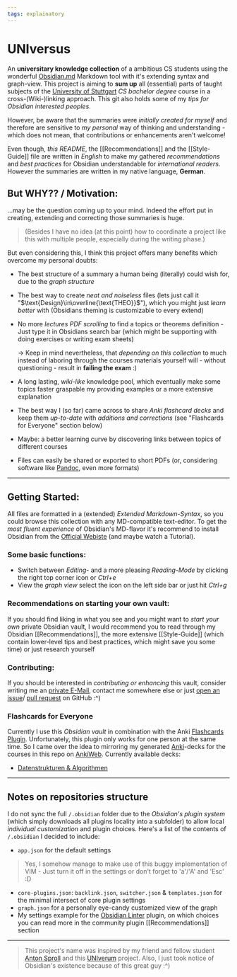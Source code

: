 ```yaml
---
tags: explainatory
---
```


# UNIversus
An **universitary knowledge collection** of a ambitious CS students using the wonderful [Obsidian.md](https://obsidian.md/) Markdown tool with it's extending syntax and graph-view. This project is aiming to **sum up** all (essential) parts of taught subjects of the [University of Stuttgart](https://www.uni-stuttgart.de/) *CS bachelor degree* course in a cross-(Wiki-)linking approach.
This git also holds some of my *tips for Obsidian interested peoples*.

However, be aware that the summaries were *initially created for myself* and therefore are sensitive to *my personal* way of thinking and understanding - which does not mean, that contributions or enhancements aren't welcome!

Even though, *this README*, the [[Recommendations]] and the [[Style-Guide]] file are written in *English* to make my gathered *recommendations* and *best practices* for Obsidian understandable for *international readers*. However the summaries are written in my native language, **German**.

## But WHY?? / Motivation:
…may be the question coming up to your mind. Indeed the effort put in creating, extending and correcting those summaries is huge.
> (Besides I have no idea (at this point) how to coordinate a project like this with multiple people, especially during the writing phase.)

But even considering this, I think this project offers many benefits which overcome my personal doubts:
- The best structure of a summary a human being (literally) could wish for, due to the *graph structure*
- The best way to create *neat and noiseless* files (lets just call it "$\text{Design}\in\overline{\text{THEO}}$"), which you might just *learn better* with (Obsidians theming is customizable to every extend)
- No more *lectures PDF scrolling* to find a topics or theorems definition - Just type it in Obsidians search bar (which might be supporting with doing exercises or writing exam sheets)
	
	-> Keep in mind nevertheless, that *depending on this collection* to much instead of laboring through the courses materials yourself will - without questioning - result in **failing the exam** :)
- A long lasting, *wiki-like* knowledge pool, which eventually make some topics faster graspable my providing examples or a more extensive explanation
- The best way I (so far) came across to share *Anki flashcard decks* and keep them *up-to-date* with *additions and corrections* (see "Flashcards for Everyone" section below)
- Maybe: a better learning curve by discovering links between topics of different courses
- Files can easily be shared or exported to short PDFs (or, considering software like [Pandoc](https://pandoc.org/), even more formats)
---
## Getting Started:
All files are formatted in a (extended) *Extended Markdown-Syntax*, so you could browse this collection with any MD-compatible text-editor.
To get the *most fluent experience* of Obsidian's MD-flavor it's recommend to install Obsidian from the [Official Webiste](https://obsidian.md/) (and maybe watch a Tutorial).

### Some basic functions:
- Switch between *Editing*- and a more pleasing *Reading-Mode* by clicking the right top corner icon or *Ctrl+e*
- View the *graph view* select the icon on the left side bar or just hit *Ctrl+g*

### Recommendations on starting your own vault:
If you should find liking in what you see and you might want to *start your own* private Obsidian vault, I would recommend you to read through my Obsidian [[Recommendations]], the more extensive [[Style-Guide]] (which contain lower-level tips and best practices, which might save you some time) or just research yourself

### Contributing:
If you should be interested in *contributing or enhancing* this vault, consider writing me an [private E-Mail](mailto:jannikb@posteo.de), contact me somewhere else or just [open an issue](https://github.com/jarnnk/UNIversus/issues)/ [pull request](https://github.com/jarnnk/UNIversus/pulls) on GitHub :^)

### Flashcards for Everyone
Currently I use this *Obsidian vault* in combination with the Anki [Flashcards Plugin](https://github.com/reuseman/flashcards-obsidian). Unfortunately, this plugin only works for one person at the same time. So I came over the idea to mirroring my generated [Anki](https://apps.ankiweb.net/)-decks for the courses in this repo on [AnkiWeb](https://ankiweb.net/shared/decks/).
Currently available decks:
- [Datenstrukturen & Algorithmen](https://ankiweb.net/shared/info/1023735405)
---
## Notes on repositories structure
I do not sync the full `/.obsidian` folder due to the *Obsidian's plugin system* (which simply downloads all plugins locality into a subfolder) to allow local *individual customization* and plugin choices.
Here's a list of the contents of `/.obsidian` I decided to include:
- `app.json` for the default settings
> Yes, I somehow manage to make use of this buggy implementation of VIM - Just turn it off in the settings or don't forget to 'a'/'A' and 'Esc' :D
- `core-plugins.json`: `backlink.json`, `switcher.json` & `templates.json` for the minimal intersect of core plugin settings
- `graph.json` for a personally eye-candy customized view of the graph
- My settings example for the [Obsidian Linter](https://github.com/platers/obsidian-linter) plugin, on which choices you can read more in the community plugin [[Recommendations]] section
---
> This project's name was inspired by my friend and fellow student [Anton Sproll](https://github.com/fewpews) and this [UNIverum](https://github.com/fewpews/UNIversum) project. Also, I just took notice of Obsidian's existence because of this great guy :^)
